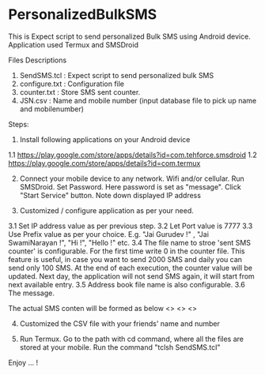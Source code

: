 # PersonalizedBulkSMS
This is Expect script to send personalized Bulk SMS using Android device. Application used Termux and SMSDroid

Files Descriptions

1. SendSMS.tcl : Expect script to send personalized bulk SMS
2. configure.txt : Configuration file
3. counter.txt : Store SMS sent counter. 
4. JSN.csv : Name and mobile number (input database file to pick up name and mobilenumber)

Steps: 

1. Install following applications on your Android device

1.1 https://play.google.com/store/apps/details?id=com.tehforce.smsdroid
1.2 https://play.google.com/store/apps/details?id=com.termux

2. Connect your mobile device to any network. Wifi and/or cellular. Run SMSDroid. Set Password. Here password is set as "message". Click "Start Service" button. Note down displayed IP address

3. Customized / configure application as per your need. 

3.1 Set IP address value as per previous step.
3.2 Let Port value is 7777
3.3 Use Prefix value as per your choice. E.g. "Jai Gurudev !" , "Jai SwamiNarayan !", "Hi !", "Hello !" etc.
3.4 The file name to stroe 'sent SMS counter' is configurable. For the first time write 0 in the counter file. This feature is useful, in case you want to send 2000 SMS and daily you can send only 100 SMS. At the end of each execution, the counter value will be updated. Next day, the application will not send SMS again, it will start from next available entry. 
3.5 Address book file name is also configurable.
3.6 The message. 

The actual SMS conten will be formed as below
 <<Prefix from configure.txt>> <<name from CSV file>> <<Message>>

4. Customized the CSV file with your friends' name and number

5. Run Termux. Go to the path with cd command, where all the files are stored at your mobile. Run the command "tclsh SendSMS.tcl"

Enjoy ... !
